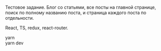 Тестовое задание. Блог со статьями, все посты на главной странице, поиск по полному названию поста, и страница каждого поста по отдельности.

React, TS, redux, react-router.

yarn </br>
yarn dev
